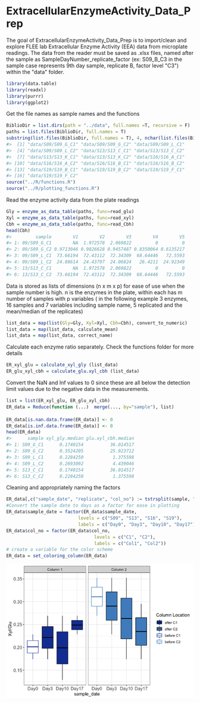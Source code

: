 
<!-- README.md is generated from README.Rmd. Please edit that file -->
# ExtracellularEnzymeActivity\_Data\_Prep

The goal of ExtracellularEnzymeActivity\_Data\_Prep is to import/clean and explore FLEE lab Extracellular Enzyme Activity (EEA) data from microplate readings. The data from the reader must be saved as .xlsx files, named after the sample as SampleDayNumber\_replicate\_factor (ex: S09\_B\_C3 in the sample case represents 9th day sample, replicate B, factor level "C3") within the "data" folder.

``` r
library(data.table)
library(readxl)
library(purrr)
library(ggplot2)
```

Get the file names as sample names and the functions

``` r
BiblioDir = list.dirs(path = "../data", full.names =T, recursive = F)
paths = list.files(BiblioDir, full.names = T)
substring(list.files(BiblioDir, full.names = T), 4, nchar(list.files(BiblioDir, full.names = T))-5)
#>  [1] "data/S09/S09_G_C1" "data/S09/S09_G_C2" "data/S09/S09_L_C1"
#>  [4] "data/S09/S09_L_C2" "data/S13/S13_C_C1" "data/S13/S13_C_C2"
#>  [7] "data/S13/S13_K_C1" "data/S13/S13_K_C2" "data/S16/S16_A_C1"
#> [10] "data/S16/S16_A_C2" "data/S16/S16_B_C1" "data/S16/S16_B_C2"
#> [13] "data/S19/S19_B_C1" "data/S19/S19_B_C2" "data/S19/S19_F_C1"
#> [16] "data/S19/S19_F_C2"
source("../R/functions.R")
source("../R/plotting_functions.R")
```

Read the enzyme activity data from the plate readings

``` r
Gly = enzyme_as_data_table(paths, func=read_glu)
Xyl = enzyme_as_data_table(paths, func=read_xyl)
Cbh = enzyme_as_data_table(paths, func=read_Cbh)
head(Cbh)
#>         sample        V1        V2        V3        V4        V5
#> 1: 09/S09_G_C1        NA  1.972578  2.069822         0         0
#> 2: 09/S09_G_C2 0.9713046 0.9826628 0.9457487 0.8350064 0.6135217
#> 3: 09/S09_L_C1  73.66194  72.43112  72.34309  68.64446   72.5593
#> 4: 09/S09_L_C2  24.88614  24.43797  24.06824   26.4211  24.92349
#> 5: 13/S13_C_C1        NA  1.972578  2.069822         0         0
#> 6: 13/S13_C_C2  73.66194  72.43112  72.34309  68.64446   72.5593
```

Data is stored as lists of dimensions (n x m x p) for ease of use when the sample number is high. n is the enzymes in the plate, within each has m number of samples with p variables ( in the following example 3 enzymes, 16 samples and 7 variables including sample name, 5 replicated and the mean/median of the replicates)

``` r
list_data = map(list(Gly=Gly, Xyl=Xyl, Cbh=Cbh), convert_to_numeric)
list_data = map(list_data, calculate_mean)
list_data = map(list_data, correct_name)
```

Calculate each enzyme ratio separately. Check the functions folder for more details

``` r
ER_xyl_glu = calculate_xyl_gly (list_data)
ER_glu_xyl_cbh = calculate_glu.xyl_cbh (list_data)
```

Convert the NaN and Inf values to 0 since these are all below the detection limit values due to the negative data in the measurements.

``` r
list = list(ER_xyl_glu, ER_glu_xyl_cbh)
ER_data = Reduce(function (...)  merge(..., by="sample"), list) 

ER_data[is.nan.data.frame(ER_data)] <- 0
ER_data[is.inf.data.frame(ER_data)] <- 0
head(ER_data)
#>      sample xyl_gly.median glu.xyl_cbh.median
#> 1: S09_G_C1      0.1740154          36.014517
#> 2: S09_G_C2      0.3524205          25.923712
#> 3: S09_L_C1      0.2284250           1.375598
#> 4: S09_L_C2      0.2693092           4.439046
#> 5: S13_C_C1      0.1740154          36.014517
#> 6: S13_C_C2      0.2284250           1.375598
```

Cleaning and appropriately naming the factors

``` r
ER_data[,c("sample_date", "replicate", "col_no") := tstrsplit(sample, "_")]
#Convert the sample date to days as a factor for ease in plotting
ER_data$sample_date = factor(ER_data$sample_date,
                           levels = c("S09", "S13", "S16", "S19"),
                           labels = c("Day0", "Day3", "Day10", "Day17")) 
ER_data$col_no = factor(ER_data$col_no,
                                 levels = c("C1", "C2"),
                                 labels = c("Col1", "Col2"))
# create a variable for the color scheme
ER_data = set_coloring_column(ER_data)
```

![](simple-usage_files/figure-markdown_github/unnamed-chunk-10-1.png)

